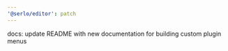 ```yaml
---
'@serlo/editor': patch
---
```


docs: update README with new documentation for building custom plugin menus
